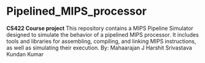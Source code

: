 # Pipelined_MIPS_processor
**CS422 Course project**
This repository contains a MIPS Pipeline Simulator designed to simulate the behavior of a pipelined MIPS processor. It includes tools and libraries for assembling, compiling, and linking MIPS instructions, as well as simulating their execution.
By:
Mahaarajan J
Harshit Srivastava
Kundan Kumar
